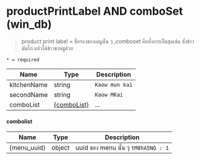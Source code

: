 # productPrintLabel AND comboSet (win_db)
> product print label = ชื่อรองของเมนูนั้น ๆ ,comboset คือสั่งอารเป็นชุดเช่น สั่งข้าวมันไก่ แล้วได้ข้าวขาหมูด้วย

`* = required`

| Name | Type | Description
|----|----|-----------  
kitchenName | string | `Kaow mun kai`
secondName | string | `Kaow MKai`
comboList | [{comboList}](pdprintlabel_comboset.md#combolist) | ... 

#### combolist
| Name | Type | Description
|----|----|-----------  
{menu_uuid}| object | uuid ของ menu นั้น ๆ `tM8hA5NG : 1`